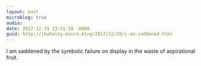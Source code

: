 ```yaml
---
layout: post
microblog: true
audio: 
date: 2017-12-19 23:51:50 -0800
guid: http://jbwhaley.micro.blog/2017/12/20/i-am-saddened.html
---
```

I am saddened by the symbolic failure on display in the waste of aspirational fruit.
